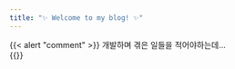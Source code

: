 ```yaml
---
title: "✨ Welcome to my blog! ✨"
---
```


{{< alert "comment" >}}
개발하며 겪은 일들을 적어야하는데...<br/>
{{</alert>}}




